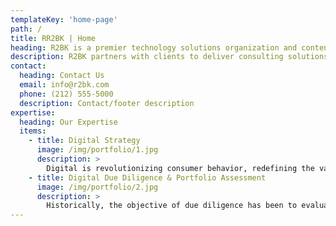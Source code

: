 ```yaml
---
templateKey: 'home-page'
path: /
title: RR2BK | Home
heading: R2BK is a premier technology solutions organization and content creator.
description: R2BK partners with clients to deliver consulting solutions surrounding Technology, Process, Production, Media, and Change initiatives where Digital Consultants shares in the risk and responsibility for delivery of high-quality solutions.
contact:
  heading: Contact Us
  email: info@r2bk.com
  phone: (212) 555-5000
  description: Contact/footer description
expertise:
  heading: Our Expertise
  items:
    - title: Digital Strategy
      image: /img/portfolio/1.jpg
      description: >
        Digital is revolutionizing consumer behavior, redefining the value chain across industries, and enabling organizations to become more customer centric. Many organizations have started to address how digital can be introduced into their businesses, but the majority have not yet defined and implemented a robust digital strategy.<br/> R2BK work alongside our clients to build customer centric digital strategies that increase revenues and market share. These strategies permit us to create data-driven personas and a personalized customer experience.
    - title: Digital Due Diligence & Portfolio Assessment
      image: /img/portfolio/2.jpg
      description: >
        Historically, the objective of due diligence has been to evaluate the risks related to a company acquisition or divesture, most commonly focused on financial, operational and legal aspects. Today, it has become essential to also evaluate the digital assets of a company, and the risks, costs and benefits to integrate a digital presence, its infrastructure and its related data. <br/>We work with private equity firms to perform due diligence and assess current and potential digital maturity and value of portfolio assets. We also work with investment funds to perform portfolio reviews, giving insight into overall digital performance and defining the key performance indicators to measure digital growth.
---
```

